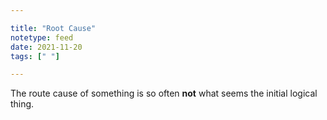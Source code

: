 ```yaml
---

title: "Root Cause"
notetype: feed
date: 2021-11-20
tags: [" "]

---
```


The route cause of something is so often **not** what seems the initial logical thing.

